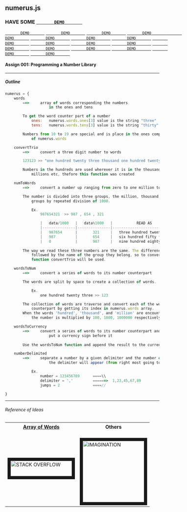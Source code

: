 ## numerus.js

### HAVE SOME [`        DEMO        `](https://rlbayeta2589.github.io/cmsc128-ay2015-16-assign001-js "numerus.js DEMO")
[`        DEMO        `](https://rlbayeta2589.github.io/cmsc128-ay2015-16-assign001-js "numerus.js DEMO")
[`        DEMO        `](https://rlbayeta2589.github.io/cmsc128-ay2015-16-assign001-js "numerus.js DEMO")
[`        DEMO        `](https://rlbayeta2589.github.io/cmsc128-ay2015-16-assign001-js "numerus.js DEMO")
[`        DEMO        `](https://rlbayeta2589.github.io/cmsc128-ay2015-16-assign001-js "numerus.js DEMO")
[`        DEMO        `](https://rlbayeta2589.github.io/cmsc128-ay2015-16-assign001-js "numerus.js DEMO")
[`        DEMO        `](https://rlbayeta2589.github.io/cmsc128-ay2015-16-assign001-js "numerus.js DEMO")
[`        DEMO        `](https://rlbayeta2589.github.io/cmsc128-ay2015-16-assign001-js "numerus.js DEMO")
[`        DEMO        `](https://rlbayeta2589.github.io/cmsc128-ay2015-16-assign001-js "numerus.js DEMO")
[`        DEMO        `](https://rlbayeta2589.github.io/cmsc128-ay2015-16-assign001-js "numerus.js DEMO")
[`        DEMO        `](https://rlbayeta2589.github.io/cmsc128-ay2015-16-assign001-js "numerus.js DEMO")
[`        DEMO        `](https://rlbayeta2589.github.io/cmsc128-ay2015-16-assign001-js "numerus.js DEMO")
[`        DEMO        `](https://rlbayeta2589.github.io/cmsc128-ay2015-16-assign001-js "numerus.js DEMO")
[`        DEMO        `](https://rlbayeta2589.github.io/cmsc128-ay2015-16-assign001-js "numerus.js DEMO")
[`        DEMO        `](https://rlbayeta2589.github.io/cmsc128-ay2015-16-assign001-js "numerus.js DEMO")
[`        DEMO        `](https://rlbayeta2589.github.io/cmsc128-ay2015-16-assign001-js "numerus.js DEMO")
[`        DEMO        `](https://rlbayeta2589.github.io/cmsc128-ay2015-16-assign001-js "numerus.js DEMO")
[`        DEMO        `](https://rlbayeta2589.github.io/cmsc128-ay2015-16-assign001-js "numerus.js DEMO")
[`        DEMO        `](https://rlbayeta2589.github.io/cmsc128-ay2015-16-assign001-js "numerus.js DEMO")

#### Assign 001: Programming a Number Library

---
##### Outline
```javascript
numerus = {
	words
		==>		array of words corresponding the numbers
					in the ones and tens

		To get the word counter part of a number
			ones: 	numerus.words.ones[3] value is the string "three"
			tens:   numerus.words.tens[3] value is the string "thirty"

		Numbers from 10 to 19 are special and is place in the ones component
			of numerus.words

	convertTrio
		==>		convert a three digit number to words

		123123 >> "one hundred twenty three thousand one hundred twenty three"

		Numbers in the hundreds are used wherever it is in the thousands,
			millions etc, thefore this function was created

	numToWords
		==>		convert a number up ranging from zero to one million to words

		The number is divided into three groups, the million, thousand, and hundred
			groups by repeated division of 1000.

			Ex.
				987654321  >> 987 , 654 , 321

				|	data/1000	|	data%1000	|			READ AS				|	/\
				|---------------|---------------|-------------------------------|  /  \
				|	987654		|		321		|	three hundred twenty one	|	||
				|	987			|		654		|	six hundred fifty four		|	||
				|	0			|		987		|	nine hundred eighty seven	|	||	
		
		The way we read these three numbers are the same. The difference is they are
			followed by the name of the group they belong, so to convert this groups
			function convertTrio will be used.

	wordsToNum
		==>		convert a series of words to its number counterpart

		The words are split by space to create a collection of words.

			Ex.
				one hundred twenty three >> 123

		The collection of words are traverse and convert each of the word to its number
			counterpart by getting its index in numerus.words array.
		When the words 'hundred', 'thousand', and 'million' are encountered the value of
			the number is multiplied by 100, 1000, 1000000 respectively.

	wordsToCurrency
		==>		convert a series of words to its number counterpart and
					put a currency sign before it
		
		Use the wordsToNum function and append the result to the currency type.

	numberDelimited
		==>		separate a number by a given delimiter and the number of jumps when
					the delimiter will appear (from right most going to left most digit)

			Ex.
				number = 123456789		====\\
				delimiter = ','			======>	 1,23,45,67,89
				jumps = 2				====//

}

```
---
###### Reference of Ideas

<table>
<tr>
	<th><a href="http://stackoverflow.com/questions/5529934">Array of Words</a></th>
	<th>Others</th>
</tr>
<tr>
	<td>
	<a href="http://stackoverflow.com/questions/5529934">
		<img src="http://i.imgur.com/pszAeGh.png" alt="STACK OVERFLOW" width="200" height="50" border="10"/>
	</a><br/>
	</td>
	<td>
	<br/><img src="http://vignette2.wikia.nocookie.net/le-miiverse-resource/images/b/b1/Imagination-1-.gif/revision/latest?cb=20151212152505" alt="IMAGINATION" width="200" height="200" border="10" /><br/>
	</td>
</tr>
</table>

